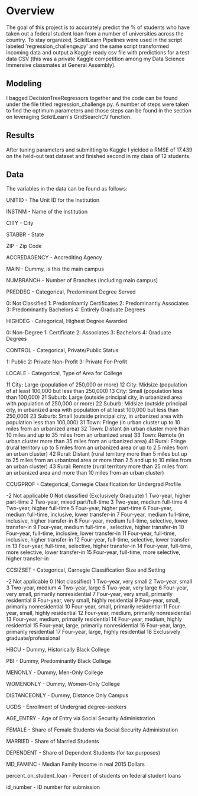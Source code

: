 # Overview

The goal of this project is to accurately predict the % of students who have taken out a federal student loan from a number of universities across the country. To stay organized, ScikitLearn Pipelines were used in the script labeled 'regression_challenge.py' and the same script transformed incoming data and output a Kaggle ready csv file with predictions for a test data CSV (this was a private Kaggle competition among my Data Science Immersive classmates at General Assembly).

## Modeling

I bagged DecisionTreeRegressors together and the code can be found under the file titled regression_challenge.py. A number of steps were taken to find the optimum parameters and those steps can be found in the section on leveraging ScikitLearn's GridSearchCV function.

## Results

After tuning parameters and submitting to Kaggle I yielded a RMSE of 17.439 on the held-out test dataset and finished second in my class of 12 students.  

## Data

The variables in the data can be found as follows:

UNITID - The Unit ID for the Institution

INSTNM - Name of the Institution

CITY - City

STABBR - State

ZIP - Zip Code

ACCREDAGENCY - Accrediting Agency

MAIN - Dummy, is this the main campus

NUMBRANCH - Number of Branches (including main campus)

PREDDEG - Categorical, Predominant Degree Served

0: Not Classified
1: Predominantly Certificates
2: Predominantly Associates
3: Predominantly Bachelors
4: Entirely Graduate Degrees

HIGHDEG - Categorical, Highest Degree Awarded

0: Non-Degree
1: Certificate
2: Associates
3: Bachelors
4: Graduate Degrees

CONTROL - Categorical, Private/Public Status

1: Public
2: Private Non-Profit
3: Private For-Profit

LOCALE - Categorical, Type of Area for College

11 City: Large (population of 250,000 or more)
12 City: Midsize (population of at least 100,000 but less than 250,000)
13 City: Small (population less than 100,000)
21 Suburb: Large (outside principal city, in urbanized area with population of 250,000 or more)
22 Suburb: Midsize (outside principal city, in urbanized area with population of at least 100,000 but less than 250,000)
23 Suburb: Small (outside principal city, in urbanized area with population less than 100,000)
31 Town: Fringe (in urban cluster up to 10 miles from an urbanized area)
32 Town: Distant (in urban cluster more than 10 miles and up to 35 miles from an urbanized area)
33 Town: Remote (in urban cluster more than 35 miles from an urbanized area)
41 Rural: Fringe (rural territory up to 5 miles from an urbanized area or up to 2.5 miles from an urban cluster)
42 Rural: Distant (rural territory more than 5 miles but up to 25 miles from an urbanized area or more than 2.5 and up to 10 miles from an urban cluster)
43 Rural: Remote (rural territory more than 25 miles from an urbanized area and more than 10 miles from an urban cluster)

CCUGPROF -  Categorical, Carnegie Classification for Undergrad Profile

-2 Not applicable
0 Not classified (Exclusively Graduate)
1 Two-year, higher part-time
2 Two-year, mixed part/full-time
3 Two-year, medium full-time
4 Two-year, higher full-time
5 Four-year, higher part-time
6 Four-year, medium full-time, inclusive, lower transfer-in
7 Four-year, medium full-time, inclusive, higher transfer-in
8 Four-year, medium full-time, selective, lower transfer-in
9 Four-year, medium full-time , selective, higher transfer-in
10 Four-year, full-time, inclusive, lower transfer-in
11 Four-year, full-time, inclusive, higher transfer-in
12 Four-year, full-time, selective, lower transfer-in
13 Four-year, full-time, selective, higher transfer-in
14 Four-year, full-time, more selective, lower transfer-in
15 Four-year, full-time, more selective, higher transfer-in

CCSIZSET - Categorical, Carnegie Classification Size and Setting

-2 Not applicable
0 (Not classified)
1 Two-year, very small
2 Two-year, small
3 Two-year, medium
4 Two-year, large
5 Two-year, very large
6 Four-year, very small, primarily nonresidential
7 Four-year, very small, primarily residential
8 Four-year, very small, highly residential
9 Four-year, small, primarily nonresidential
10 Four-year, small, primarily residential
11 Four-year, small, highly residential
12 Four-year, medium, primarily nonresidential
13 Four-year, medium, primarily residential
14 Four-year, medium, highly residential
15 Four-year, large, primarily nonresidential
16 Four-year, large, primarily residential
17 Four-year, large, highly residential
18 Exclusively graduate/professional

HBCU - Dummy, Historically Black College

PBI - Dummy, Predominantly Black College

MENONLY - Dummy, Men-Only College

WOMENONLY - Dummy, Women-Only College

DISTANCEONLY - Dummy, Distance Only Campus

UGDS - Enrollment of Undergrad degree-seekers

AGE_ENTRY - Age of Entry via Social Security Administration

FEMALE - Share of Female Students via Social Security Administration

MARRIED - Share of Married Students

DEPENDENT - Share of Dependent Students (for tax purposes)

MD_FAMINC - Median Family Income in real 2015 Dollars

percent_on_student_loan - Percent of students on federal student loans

id_number - ID number for submission
